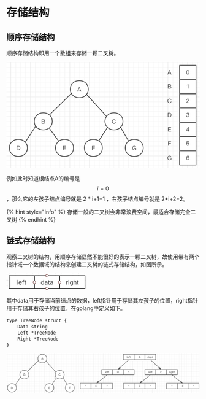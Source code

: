 # 存储结构

## 顺序存储结构

顺序存储结构即用一个数组来存储一颗二叉树。

![](../../.gitbook/assets/image%20%2813%29.png)

例如此时知道根结点A的编号是$$i=0$$，那么它的左孩子结点编号就是 2 \* i+1=1 ，右孩子结点编号就是 2\*i+2=2。

{% hint style="info" %}
存储一般的二叉树会非常浪费空间，最适合存储完全二叉树
{% endhint %}

## 链式存储结构

观察二叉树的结构，用顺序存储显然不能很好的表示一颗二叉树，故使用带有两个指针域一个数据域的结构来创建二叉树的链式存储结构，如图所示。

![](../../.gitbook/assets/image%20%2812%29.png)

其中data用于存储当前结点的数据，left指针用于存储其左孩子的位置，right指针用于存储其右孩子的位置。在golang中定义如下。

```text
type TreeNode struct {
	Data string
	Left *TreeNode
	Right *TreeNode
}
```

![](../../.gitbook/assets/image%20%285%29.png)

